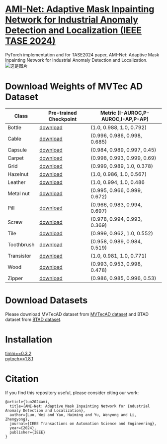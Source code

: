 # [AMI-Net: Adaptive Mask Inpainting Network for Industrial Anomaly Detection and Localization (IEEE TASE 2024)](https://ieeexplore.ieee.org/document/10445116)
PyTorch implementation and for TASE2024 paper, AMI-Net: Adaptive Mask Inpainting Network for Industrial Anomaly Detection and Localization.  
![这是图片](AMI-Net-framework.png)  
# Download Weights of MVTec AD Dataset
| Class      | Pre-trained Checkpoint |  Metric (I-AUROC,P-AUROC,I-AP,P-AP)    |
|------------|-------------------------|--------|
| Bottle   | [download](https://drive.google.com/file/d/1B0vZxRfQ21pG17K3iLUt7ADnziFHAKzK/view?usp=sharing) | (1.0, 0.988, 1.0, 0.792) |
| Cable   | [download](https://drive.google.com/drive/folders/1BzQ6dJQoGGnh672Z_1nULDXDfu4MjnlR?usp=drive_link) | (0.996, 0.986, 0.998, 0.685) |
| Capsule   | [download](https://drive.google.com/drive/folders/19E5Sb6v4L_rCL-8wprVJcPSPj_-u3D6g?usp=drive_link) | (0.984, 0.989, 0.997, 0.45) |
| Carpet   | [download](https://drive.google.com/drive/folders/1H4WLy7Qx_8-wcUmPDTJoBiC-fzBHee4w?usp=drive_link) | (0.998, 0.993, 0.999, 0.69) |
| Grid   | [download](https://drive.google.com/drive/folders/1iAK-jcxTzMXxJGcJkubbwCQ4I8L6rsTR?usp=drive_link) | (0.999, 0.989, 1.0, 0.378) |
| Hazelnut   | [download](https://drive.google.com/drive/folders/1bEhR-gY2oiTxOQo8MyeSGns1w2ndTup3?usp=drive_link) | (1.0, 0.986, 1.0, 0.567) |
| Leather   | [download](https://drive.google.com/drive/folders/1-IGH5UUCn-6bc32PxWoHeuS7RKitr-rU?usp=drive_link) | (1.0, 0.994, 1.0, 0.486 |
| Metal nut   | [download](https://drive.google.com/drive/folders/1s0_HUadzmuoBp7yaWBqO1-PsdzAZLBTU?usp=drive_link) | (0.995, 0.966, 0.999, 0.672) |
| Pill   | [download](https://drive.google.com/drive/folders/1dx-4gPxuECs0HnxGao3StrtB4-Pt1IHy?usp=drive_link) | (0.966, 0.983, 0.994, 0.697) |
| Screw  | [download](https://drive.google.com/drive/folders/1K0H-j05GfjVkMa5R_ku5JL6cD64D3ooi?usp=drive_link) | (0.978, 0.994, 0.993, 0.369) |
| Tile   | [download](https://drive.google.com/drive/folders/1reUhmNr4vfjS5k8cm7K6VeWIMfLhtVeU?usp=drive_link) | (0.999, 0.962, 1.0, 0.552) |
| Toothbrush   | [download](https://drive.google.com/drive/folders/1f78b5FJ82eWNcvQ23KQUta_9lU_pWTCO?usp=drive_link) | (0.958, 0.989, 0.984, 0.519) |
| Transistor   | [download](https://drive.google.com/drive/folders/1EUNUqkKZVS8aJL9oQ2Xg-5aB7zuQ888n?usp=drive_link) | (1.0, 0.981, 1.0, 0.771) |
| Wood   | [download](https://drive.google.com/drive/folders/1DC1p-hPNa7ChKBCXoaG514bq9i7jcS8i?usp=drive_link) | (0.993, 0.953, 0.998, 0.478) |
| Zipper   | [download](https://drive.google.com/drive/folders/1DSiBCdZ-7vfIydQvu86D5nf6Z8l0Ft0K?usp=drive_link) | (0.986, 0.985, 0.996, 0.53) |


# Download Datasets
Please download MVTecAD dataset from [MVTecAD dataset](https://www.mvtec.com/de/unternehmen/forschung/datasets/mvtec-ad/) and BTAD dataset from [BTAD dataset](https://www.beantech.it/).
# Installation
[timm==0.3.2](https://github.com/huggingface/pytorch-image-models)     
[pytoch==1.8.1](https://pytorch.org/)
# Citation
If you find this repository useful, please consider citing our work:  
```
@article{luo2024ami,    
  title={AMI-Net: Adaptive Mask Inpainting Network for Industrial Anomaly Detection and Localization},  
  author={Luo, Wei and Yao, Haiming and Yu, Wenyong and Li, Zhengyong},  
  journal={IEEE Transactions on Automation Science and Engineering},  
  year={2024},  
  publisher={IEEE}  
}
```
